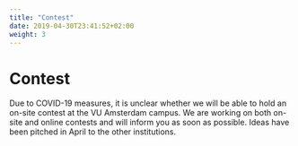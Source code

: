 ```yaml
---
title: "Contest"
date: 2019-04-30T23:41:52+02:00
weight: 3
---
```


# Contest

Due to COVID-19 measures, it is unclear whether we will be able to hold an on-site contest at the VU Amsterdam campus. We are working on both on-site and online contests and will inform you as soon as possible. Ideas have been pitched in April to the other institutions.
